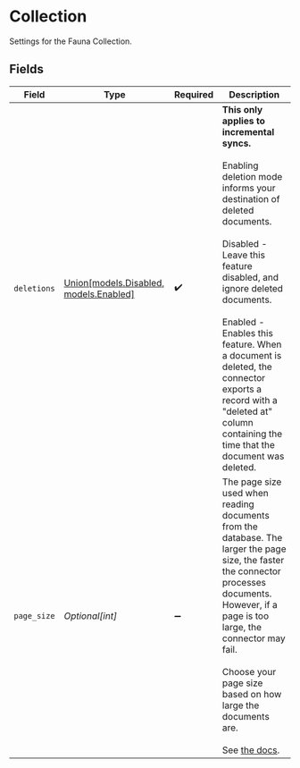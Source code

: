 # Collection

Settings for the Fauna Collection.


## Fields

| Field                                                                                                                                                                                                                                                                                                                                                                            | Type                                                                                                                                                                                                                                                                                                                                                                             | Required                                                                                                                                                                                                                                                                                                                                                                         | Description                                                                                                                                                                                                                                                                                                                                                                      |
| -------------------------------------------------------------------------------------------------------------------------------------------------------------------------------------------------------------------------------------------------------------------------------------------------------------------------------------------------------------------------------- | -------------------------------------------------------------------------------------------------------------------------------------------------------------------------------------------------------------------------------------------------------------------------------------------------------------------------------------------------------------------------------- | -------------------------------------------------------------------------------------------------------------------------------------------------------------------------------------------------------------------------------------------------------------------------------------------------------------------------------------------------------------------------------- | -------------------------------------------------------------------------------------------------------------------------------------------------------------------------------------------------------------------------------------------------------------------------------------------------------------------------------------------------------------------------------- |
| `deletions`                                                                                                                                                                                                                                                                                                                                                                      | [Union[models.Disabled, models.Enabled]](../models/deletionmode.md)                                                                                                                                                                                                                                                                                                              | :heavy_check_mark:                                                                                                                                                                                                                                                                                                                                                               | <b>This only applies to incremental syncs.</b> <br><br/>Enabling deletion mode informs your destination of deleted documents.<br><br/>Disabled - Leave this feature disabled, and ignore deleted documents.<br><br/>Enabled - Enables this feature. When a document is deleted, the connector exports a record with a "deleted at" column containing the time that the document was deleted. |
| `page_size`                                                                                                                                                                                                                                                                                                                                                                      | *Optional[int]*                                                                                                                                                                                                                                                                                                                                                                  | :heavy_minus_sign:                                                                                                                                                                                                                                                                                                                                                               | The page size used when reading documents from the database. The larger the page size, the faster the connector processes documents. However, if a page is too large, the connector may fail. <br><br/>Choose your page size based on how large the documents are. <br><br/>See <a href="https://docs.fauna.com/fauna/current/learn/understanding/types#page">the docs</a>.      |